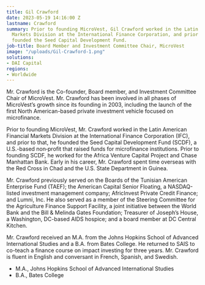 ```yaml
---
title: Gil Crawford
date: 2023-05-19 14:16:00 Z
lastname: Crawford
summary: Prior to founding MicroVest, Gil Crawford worked in the Latin American Financial
  Markets Division at the International Finance Corporation, and prior to that he
  founded the Seed Capital Development Fund.
job-title: Board Member and Investment Committee Chair, MicroVest
image: "/uploads/Gil-Crawford-1.png"
solutions:
- DAI Capital
regions:
- Worldwide
---
```


Mr. Crawford is the Co-founder, Board member, and Investment Committee Chair of MicroVest. Mr. Crawford has been involved in all phases of MicroVest’s growth since its founding in 2003, including the launch of the first North American-based private investment vehicle focused on microfinance.

Prior to founding MicroVest, Mr. Crawford worked in the Latin American Financial Markets Division at the International Finance Corporation (IFC), and prior to that, he founded the Seed Capital Development Fund (SCDF), a U.S.-based non‐profit that raised funds for microfinance institutions. Prior to founding SCDF, he worked for the Africa Venture Capital Project and Chase Manhattan Bank. Early in his career, Mr. Crawford spent time overseas with the Red Cross in Chad and the U.S. State Department in Guinea.

Mr. Crawford previously served on the Boards of the Tunisian American Enterprise Fund (TAEF); the American Capital Senior Floating, a NASDAQ-listed investment management company; AfricInvest Private Credit Finance; and Lumni, Inc. He also served as a member of the Steering Committee for the Agriculture Finance Support Facility, a joint initiative between the World Bank and the Bill & Melinda Gates Foundation; Treasurer of Joseph’s House, a Washington, DC-based AIDS hospice; and a board member at DC Central Kitchen.

Mr. Crawford received an M.A. from the Johns Hopkins School of Advanced International Studies and a B.A. from Bates College. He returned to SAIS to co-teach a finance course on impact investing for three years. Mr. Crawford is fluent in English and conversant in French, Spanish, and Swedish.

* M.A., Johns Hopkins School of Advanced International Studies
* B.A., Bates College